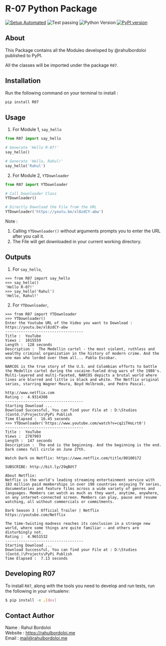 # R-07 Python Package

[![Setup Automated](https://img.shields.io/badge/setup-automated-blue?logo=gitpod)](https://gitpod.io/from-referrer/)
![Test passing](https://img.shields.io/badge/Tests-passing-brightgreen.svg)
![Python Version](https://img.shields.io/badge/python-3.x-brightgreen.svg)
[![PyPI version](https://badge.fury.io/py/R07.svg)](https://badge.fury.io/py/R07)

## About

This Package contains all the Modules developed by @rahulbordoloi published to PyPI.

All the classes will be imported under the package `R07`.

## Installation

Run the following command on your terminal to install : 

```python
pip install R07
```

## Usage

1. For Module 1, `say_hello`

```python
from R07 import say_hello

# Generate 'Hello R-07!'
say_hello()

# Generate 'Hello, Rahul!'
say_hello('Rahul')
```

2. For Module 2, `YTDownloader`

```python
from R07 import YTDownloader

# Call Downloader Class
YTDownloader()

# Directly Download the File from the URL
YTDownloader('https://youtu.be/xl8zdCY-abw')
```

Note : 
1. Calling `YTDownloader()` without arguments prompts you to enter the URL after you call it. <br>
2. The File will get downloaded in your current working directory. <br>

## Outputs

1. For `say_hello`,

```
>>> from R07 import say_hello
>>> say_hello()
'Hello R-07!'
>>> say_hello('Rahul')
'Hello, Rahul!'
```

2. For `YTDownloader`,

```
>>> from R07 import YTDownloader
>>> YTDownloader()
Enter the Youtube URL of the Video you want to Download :
https://youtu.be/xl8zdCY-abw
-----------------------------------
Title :  YouTube
Views :  1015559
Length :  128 seconds
Description :  The Medellin cartel - the most violent, ruthless and wealthy criminal organization in the history of modern crime. And the one man who lorded over them all... Pablo Escobar.

NARCOS is the true story of the U.S. and Colombian efforts to battle the Medellin cartel during the cocaine-fueled drug wars of the 1980's. Multi-layered and multi-faceted, NARCOS depicts a brutal world where lines are blurred and little is black and white. The Netflix original series, starring Wagner Moura, Boyd Holbrook, and Pedro Pascal.

http://www.netflix.com
Rating :  4.9314308
-----------------------------------
Starting Download ...
Download Successful, You can find your File at : D:\Studies (Contd.)\Projects\PyPi Publish
Time Elapsed :  16.45 seconds
>>> YTDownloader('https://www.youtube.com/watch?v=cq2iTHoLrt0')
-----------------------------------
Title :  YouTube
Views :  2787903
Length :  147 seconds
Description :  The end is the beginning. And the beginning is the end. Dark comes full circle on June 27th.

Watch Dark on Netflix: https://www.netflix.com/title/80100172

SUBSCRIBE: http://bit.ly/29qBUt7

About Netflix:
Netflix is the world's leading streaming entertainment service with 183 million paid memberships in over 190 countries enjoying TV series, documentaries and feature films across a wide variety of genres and languages. Members can watch as much as they want, anytime, anywhere, on any internet-connected screen. Members can play, pause and resume watching, all without commercials or commitments.

Dark Season 3 | Official Trailer | Netflix
https://youtube.com/Netflix

The time-twisting madness reaches its conclusion in a strange new world, where some things are quite familiar — and others are disturbingly not.
Rating :  4.9651532
-----------------------------------
Starting Download ...
Download Successful, You can find your File at : D:\Studies (Contd.)\Projects\PyPi Publish
Time Elapsed :  7.13 seconds
```

## Developing R07

To install `R07`, along with the tools you need to develop and run tests, run the following in your virtualenv:

```bash
$ pip install -e .[dev]
```

## Contact Author

Name : Rahul Bordoloi <br>
Website : https://rahulbordoloi.me <br>
Email : mail@rahulbordoloi.me <br>